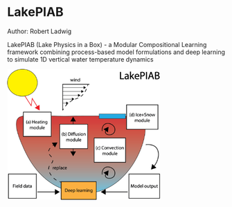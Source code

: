 # LakePIAB
Author: Robert Ladwig

LakePIAB (Lake Physics in a Box) - a Modular Compositional Learning framework combining process-based model formulations and deep learning to simulate 1D vertical water temperature dynamics

<a href="url"><img src="logo.png" width=70% height=70% ></a>
